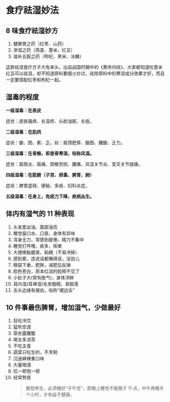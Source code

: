 # 食疗祛湿妙法

## 8 味食疗祛湿妙方

1. 健脾胃之药（红枣、山药）
2. 渗湿之药（燕麦、薏米、红豆）
3. 滋补五脏之药（枸杞、黑米、冰糖）

这款祛湿食疗方子大有来头，出自战国时期中的《黄帝内经》，大家都知道吃薏米红豆可以祛湿，却不知道原料要细火炒过，祛除原料中的寒湿成分效果才好，而且一定要搭配红枣和枸杞一起。

## 湿毒的程度

**一级湿毒：在表皮**

症状：皮肤骚痒、长湿疹、头脸油腻、长痘。

**二级湿毒：在肌肉**

症状：酸、困、累、乏。如：肩颈肥厚、酸困、腰酸、乏力。

**三级湿毒：在骨骼，即是骨寒湿，俗称风湿。**

症状：肩周炎、肩痛、颈椎劳损、腰痛、风湿关节炎、变天关节就痛。

**四级湿毒：在脏腑（子宫、卵巢、脾胃、肺）**

症状：脾胃虚弱、便秘、多痰、妇科炎症。

**五级湿毒：在身上，免疫力下降，疾病丛生。**

## 体内有湿气的 11 种表现

1. 头发爱出油、面部油亮
2. 睡觉留口水、口臭、身体有异味
3. 浑身无力，常感到疲倦，精力不集中
4. 睡觉打呼噜，痰多，咳嗽
5. 大便稀黏腥臭，粘稠（不易冲掉）
6. 感到累，连说话都懒得说，没劲儿
7. 眼袋下垂，肥胖，减肥后反弹
8. 脸色苍白，原本红润的脸颊不见了
9. 小肚子大(常有胀气)，身体浮肿
10. 耳内湿(耳禅湿)毛发粗糙，易脱落
11. 舌头边缘有锯齿，俗称“裙边舌”

## 10 件事最伤脾胃，增加湿气，少做最好

1. 狂吃冷饮
2. 猛吹空调
3. 穿衣露腰腹
4. 喝太多凉茶
5. 不吃主食
6. 蔬菜只吃生的，不烹制
7. 沉迷麻辣重口味
8. 大量喝酒
9. 饥一顿饱一顿
10. 经常熬夜
    > 要想养生，必须睡好“子午觉”，即晚上睡觉不能晚于 11 点，中午再睡半个小时，才有益于健康。
